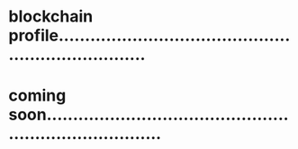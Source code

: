 # blockchain profile......................................................................
# coming soon...........................................................................
